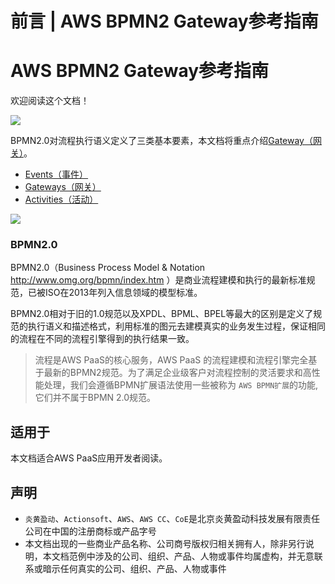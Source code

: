 # 前言 | AWS BPMN2 Gateway参考指南

# AWS BPMN2 Gateway参考指南

欢迎阅读这个文档！

![](https://docs.awspaas.com/reference-guide/aws-paas-process-gateway-reference-guide/events.png)

BPMN2.0对流程执行语义定义了三类基本要素，本文档将重点介绍[Gateway（网关）](<./gateways/README.html>)。

  * [Events（事件）](<https://docs.awspaas.com/reference-guide/aws-paas-process-event-reference-guide/index.html>)
  * [Gateways（网关）](<https://docs.awspaas.com/reference-guide/aws-paas-process-gateway-reference-guide/index.html>)
  * [Activities（活动）](<https://docs.awspaas.com/reference-guide/aws-paas-process-activity-reference-guide/index.html>)

![](https://docs.awspaas.com/reference-guide/aws-paas-process-gateway-reference-guide/bpmn2.png)

### BPMN2.0

BPMN2.0（Business Process Model & Notation <http://www.omg.org/bpmn/index.htm> ）是商业流程建模和执行的最新标准规范，已被ISO在2013年列入信息领域的模型标准。

BPMN2.0相对于旧的1.0规范以及XPDL、BPML、BPEL等最大的区别是定义了规范的执行语义和描述格式，利用标准的图元去建模真实的业务发生过程，保证相同的流程在不同的流程引擎得到的执行结果一致。

> 流程是AWS PaaS的核心服务，AWS PaaS 的流程建模和流程引擎完全基于最新的BPMN2规范。为了满足企业级客户对流程控制的灵活要求和高性能处理，我们会遵循BPMN扩展语法使用一些被称为 `AWS BPMN扩展`的功能, 它们并不属于BPMN 2.0规范。

## 适用于

本文档适合AWS PaaS应用开发者阅读。

## 声明

  * `炎黄盈动`、`Actionsoft`、`AWS`、`AWS CC`、`CoE`是北京炎黄盈动科技发展有限责任公司在中国的注册商标或产品字号
  * 本文档出现的一些商业产品名称、公司商号版权归相关拥有人，除非另行说明，本文档范例中涉及的公司、组织、产品、人物或事件均属虚构，并无意联系或暗示任何真实的公司、组织、产品、人物或事件